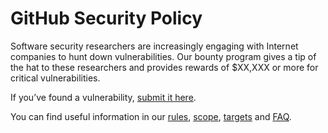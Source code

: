 # GitHub Security Policy

Software security researchers are increasingly engaging with Internet companies to hunt down vulnerabilities. Our bounty program gives a tip of the hat to these researchers and provides rewards of $XX,XXX or more for critical vulnerabilities.

If you’ve found a vulnerability, [submit it here](https://hackerone.com/#).

You can find useful information in our [rules](#), [scope](#), [targets](#) and [FAQ](#).
